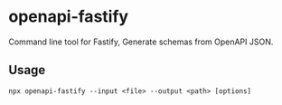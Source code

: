openapi-fastify
===

Command line tool for Fastify, Generate schemas from OpenAPI JSON.

## Usage

```
npx openapi-fastify --input <file> --output <path> [options]
```
